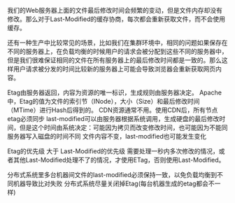 我们的Web服务器上面的文件最后修改时间会频繁的变动，但是文件内存却没有修改。那么对于Last-Modified的缓存协商，每次都会重新获取文件，而不会使用缓存。

还有一种生产中比较常见的场景，比如我们在集群环境中，相同的问题如果保存在不同的服务器上，在负载均衡的时候用户的请求会被分配到这些不同的服务器中，
但是我们很难保证相同的文件在所有服务器上的最后修改时间都是一致的。那么这样用户请求被分发的时间比较新的服务器上可能会导致浏览器会重新获取网页内容。






Etag由服务器返回，内容为资源的唯一标识，生成规则由服务器决定。 Apache中，Etag的值为文件的索引节（INode），大小（Size）和最后修改时间（MTime）进行Hash后得到的。
        CDN资源通常不用。使用CDN后，所有节点etag必须同步
last-modified可以由服务器根据系统调用，生成硬盘的最后修改时间，但是这个时间由系统决定：可能因为拷贝而改变修改时间，也可能因为不能同服务器写入磁盘的时间不同
             文件内容不变，last-modified也可能发生变化

Etag的优先级 大于 Last-Modified的优先级
需要处理一秒内多次修改的情况，或者其他Last-Modified处理不了的情况，才使用ETag，否则使用Last-Modified。



分布式系统里多台机器间文件的last-modified必须保持一致，以免负载均衡到不同机器导致比对失败
分布式系统尽量关闭掉Etag(每台机器生成的etag都会不一样)
